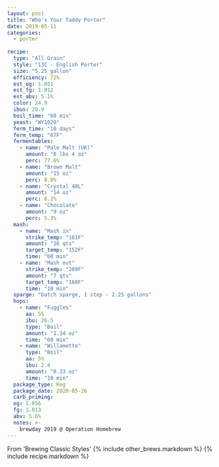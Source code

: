 ```yaml
---
layout: post
title: "Who's Your Taddy Porter"
date: 2019-05-11
categories:
  - porter
  
recipe:
  type: "All Grain"
  style: "13C - English Porter"
  size: "5.25 gallon"
  efficiency: 72%
  est_og: 1.051
  est_fg: 1.012
  est_abv: 5.1%
  color: 24.9
  ibus: 28.9
  boil_time: "60 min"
  yeast: "WY1028"
  ferm_time: "10 days"
  ferm_temp: "67F"
  fermentables: 
    - name: "Pale Malt (UK)"
      amount: "8 lbs 4 oz"
      perc: 77.6%
    - name: "Brown Malt"
      amount: "15 oz"
      perc: 8.8%
    - name: "Crystal 40L"
      amount: "14 oz"
      perc: 8.2%
    - name: "Chocolate"
      amount: "9 oz"
      perc: 5.3%
  mash: 
    - name: "Mash in"
      strike_temp: "161F"
      amount: "16 qts"
      target_temp: "152F"
      time: "60 min"
    - name: "Mash out"
      strike_temp: "209F"
      amount: "7 qts"
      target_temp: "168F"
      time: "10 min"
  sparge: "batch sparge, 1 step - 2.25 gallons"
  hops:
    - name: "Fuggles"
      aa: 5%
      ibu: 26.5
      type: "Boil"
      amount: "1.34 oz"
      time: "60 min"
    - name: "Willamette"
      type: "Boil"
      aa: 5%
      ibu: 2.4
      amount: "0.33 oz"
      time: "10 min"
  package_type: Keg
  package_date: 2020-05-26
  carb_priming: 
  og: 1.056
  fg: 1.013
  abv: 5.6%
  notes: >-
    brewday 2019 @ Operation Homebrew
---
```

From 'Brewing Classic Styles'
{% include other_brews.markdown %}
{% include recipe.markdown %}
